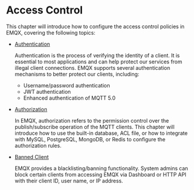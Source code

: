 # Access Control

This chapter will introduce how to configure the access control policies in EMQX, covering the following topics:

- [Authentication](./authn/authn.md)

  Authentication is the process of verifying the identity of a client. It is essential to most applications and can help protect our services from illegal client connections. EMQX supports several authentication mechanisms to better protect our clients, including:

  - Username/password authentication
  - JWT authentication
  - Enhanced authentication of MQTT 5.0

- [Authorization](./authz/authz.md)

  In EMQX, authorization refers to the permission control over the publish/subscribe operation of the MQTT clients. This chapter will introduce how to use the built-in database, ACL file, or how to integrate with MySQL, PostgreSQL, MongoDB, or Redis to configure the authorization rules. 

- [Banned Client](./blacklist.md)

  EMQX provides a blacklisting/banning functionality. System admins can block certain clients from accessing EMQX via Dashboard or HTTP API with their client ID, user name, or IP address. 
  
  



